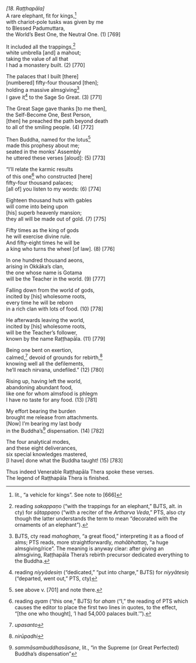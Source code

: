 *\[18. Raṭṭhapāla\]*  
A rare elephant, fit for kings,[^1]  
with chariot-pole tusks was given by me  
to Blessed Padumuttara,  
the World’s Best One, the Neutral One. (1) \[769\]

It included all the trappings,[^2]  
white umbrella \[and\] a mahout;  
taking the value of all that  
I had a monastery built. (2) \[770\]

The palaces that I built \[there\]  
\[numbered\] fifty-four thousand \[then\];  
holding a massive almsgiving[^3]  
I gave it[^4] to the Sage So Great. (3) \[771\]

The Great Sage gave thanks \[to me then\],  
the Self-Become One, Best Person,  
\[then\] he preached the path beyond death  
to all of the smiling people. (4) \[772\]

Then Buddha, named for the lotus[^5]  
made this prophesy about me;  
seated in the monks’ Assembly  
he uttered these verses \[aloud\]: (5) \[773\]

“I’ll relate the karmic results  
of this one[^6] who constructed \[here\]  
fifty-four thousand palaces;  
\[all of\] you listen to my words: (6) \[774\]

Eighteen thousand huts with gables  
will come into being upon  
\[his\] superb heavenly mansion;  
they all will be made out of gold. (7) \[775\]

Fifty times as the king of gods  
he will exercise divine rule.  
And fifty-eight times he will be  
a king who turns the wheel \[of law\]. (8) \[776\]

In one hundred thousand aeons,  
arising in Okkāka’s clan,  
the one whose name is Gotama  
will be the Teacher in the world. (9) \[777\]

Falling down from the world of gods,  
incited by \[his\] wholesome roots,  
every time he will be reborn  
in a rich clan with lots of food. (10) \[778\]

He afterwards leaving the world,  
incited by \[his\] wholesome roots,  
will be the Teacher’s follower,  
known by the name Raṭṭhapāla. (11) \[779\]

Being one bent on exertion,  
calmed,[^7] devoid of grounds for rebirth,[^8]  
knowing well all the defilements,  
he’ll reach nirvana, undefiled.” (12) \[780\]

Rising up, having left the world,  
abandoning abundant food,  
like one for whom almsfood is phlegm  
I have no taste for any food. (13) \[781\]

My effort bearing the burden  
brought me release from attachments.  
\[Now\] I’m bearing my last body  
in the Buddha’s[^9] dispensation. (14) \[782\]

The four analytical modes,  
and these eight deliverances,  
six special knowledges mastered,  
\[I have\] done what the Buddha taught! (15) \[783\]

Thus indeed Venerable Raṭṭhapāla Thera spoke these verses.  
The legend of Raṭṭhapāla Thera is finished.  
[^1]: lit., “a vehicle for kings”. See note to \[666\]

[^2]: reading *sakappaṇ*o (“with the trappings for an elephant,” BJTS,
    alt. in cty) for *sātappaṇ*o (“with a reciter of the *Artharva
    Veda*,” PTS, also cty though the latter understands the term to mean
    “decorated with the ornaments of an elephant”).  
[^3]: BJTS, cty read *mahoghaṃ*, “a great flood,” interpreting it as a
    flood of alms; PTS reads, more straightforwardly, *mahābhattaŋ*, “a
    huge almsgiving/rice”. The meaning is anyway clear: after giving an
    almsgiving, Raṭṭhapāla Thera’s rebirth precursor dedicated
    everything to the Buddha.  
[^4]: reading *niyyādesiṃ* (“dedicated,” “put into charge,” BJTS) for
    *niyyātesiŋ* (“departed, went out,” PTS, cty)  
[^5]: see above v. \[701\] and note there.  
[^6]: reading *ayam* (“this one,” BJTS) for *aham* (“I,” the reading of
    PTS which causes the editor to place the first two lines in quotes,
    to the effect, “\[the one who thought\], ’I had 54,000 palaces
    built.’”).  
[^7]: *upasanto*  
[^8]: *nirūpadhi*  
[^9]: *sammāsambuddhasāsane*, lit., “in the Supreme (or Great Perfected)
    Buddha’s dispensation”
